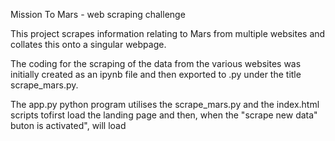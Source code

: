 Mission To Mars - web scraping challenge

This project scrapes information relating to Mars from multiple websites and collates this onto a singular webpage. 

The coding for the scraping of the data from the various websites was initially created as an ipynb file and then exported to .py under the title scrape_mars.py. 

The app.py python program utilises the scrape_mars.py and the index.html scripts tofirst load the landing page and then, when the "scrape new data" buton is activated", will load

